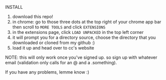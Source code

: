 INSTALL
  1. download this repo!
  2. in chrome: go to those three dots at the top right of your chrome app bar then scroll to `MORE TOOLS` and click `EXTENSIONS`
  3. in the extensions page, click `LOAD UNPACKED` in the top left corner
  4. it will prompt you for a directory source, choose the directory that you downloaded or cloned from my github :)
  5. load it up and head over to cc's website

NOTE:
  this will only work once you've signed up. so sign up with whatever email (validation only calls for an @ and a .something).

If you have any problems, lemme know :)
